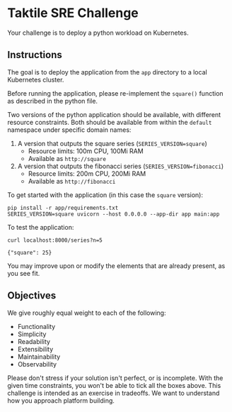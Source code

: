 # Taktile SRE Challenge

Your challenge is to deploy a python workload on Kubernetes.

## Instructions
The goal is to deploy the application from the `app` directory to a 
local Kubernetes cluster. 

Before running the application, please re-implement the `square()` function
as described in the python file.

Two versions of the python application should be available, with 
different resource constraints. Both should be available from within
the `default` namespace under specific domain names:

1. A version that outputs the square series (`SERIES_VERSION=square`)
   - Resource limits: 100m CPU, 100Mi RAM
   - Available as `http://square`
2. A version that outputs the fibonacci series (`SERIES_VERSION=fibonacci`)
   - Resource limits: 200m CPU, 200Mi RAM
   - Available as `http://fibonacci`


To get started with the application (in this case the `square` version):
```
pip install -r app/requirements.txt
SERIES_VERSION=square uvicorn --host 0.0.0.0 --app-dir app main:app
```
To test the application:
```
curl localhost:8000/series?n=5
```
```
{"square": 25}
```

You may improve upon or modify the elements that are already present, as you see fit.

## Objectives
We give roughly equal weight to each of the following:

- Functionality 
- Simplicity
- Readability
- Extensibility 
- Maintainability
- Observability

Please don't stress if your solution isn't perfect, or is incomplete. 
With the given time constraints, you won't be able to tick all the boxes
above. This challenge is intended as an exercise in tradeoffs. 
We want to understand how you approach platform building.

